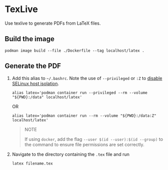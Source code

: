 # TexLive

Use texlive to generate PDFs from LaTeX files.

## Build the image

```shell
podman image build --file ./Dockerfile --tag localhost/latex .
```

## Generate the PDF

1. Add this alias to `~/.bashrc`. Note the use of `--privileged` or `:Z` to [disable SELinux host isolation](https://stackoverflow.com/a/64556930).

   ```shell
   alias latex='podman container run --privileged --rm --volume "${PWD}:/data" localhost/latex'
   ```

   OR

   ```shell
   alias latex='podman container run --rm --volume "${PWD}:/data:Z" localhost/latex'
   ```

   > NOTE
   >
   > If using `docker`, add the flag `--user $(id --user):$(id --group)` to the command to ensure file permissions are set correctly.

2. Navigate to the directory containing the `.tex` file and run

   ```shell
   latex filename.tex
   ```
